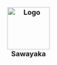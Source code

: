 <h3 align="center">
	<img src="https://github.com/antiel29/SAWAYAKA/Frontend/SAWAYAKA/src/assets/images/cat_zakuro.png" width="100" alt="Logo"/><br/>
	Sawayaka
</h3>
